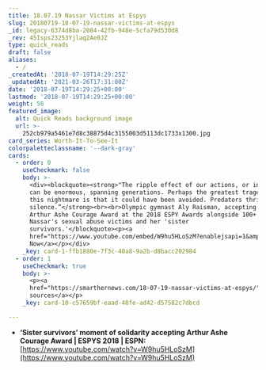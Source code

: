 ```yaml
---
title: 18.07.19 Nassar Victims at Espys
slug: 20180719-18-07-19-nassar-victims-at-espys
_id: legacy-6374d8ba-2084-42fb-948e-5cfa79d530d8
_rev: 45Isps23253Yjlaq2Ae0JZ
type: quick_reads
draft: false
aliases:
  - /
_createdAt: '2018-07-19T14:29:25Z'
_updatedAt: '2021-03-26T17:31:00Z'
date: '2018-07-19T14:29:25+00:00'
lastmod: '2018-07-19T14:29:25+00:00'
weight: 50
featured_image:
  alt: Quick Reads background image
  url: >-
    252cb979a5461e7d8c38875d4c3155003d5113dc1733x1300.jpg
card_series: Worth-It-To-See-It
colorpaletteclassname: '--dark-gray'
cards:
  - order: 0
    useCheckmark: false
    body: >-
      <div><blockquote><strong>"The ripple effect of our actions, or inactions,
      can be enormous, spanning generations. Perhaps the greatest tragedy of
      this nightmare is that it could have been avoided. Predators thrive in
      silence.”</strong><br><br>Olympic gymnast Aly Raisman, accepting the
      Arthur Ashe Courage Award at the 2018 ESPY Awards alongside 100+ of Larry
      Nassar's sexual abuse victims and her 'sister
      survivors.'</blockquote><p><a
      href="https://www.youtube.com/embed/W9hu5HLoSzM?enablejsapi=1&amp;autoplay=1&amp;rel=0">Watch
      Now</a></p></div>
    _key: card-1-ffb1880e-7f3c-40a8-9a2b-d8bacc202984
  - order: 1
    useCheckmark: true
    body: >-
      <p><a
      href="https://smarthernews.com/18-07-19-nassar-victims-at-espys/">view
      sources</a></p>
    _key: card-10-c57659bf-eaad-48fe-ad42-d57582c7dbcd

---
```

* **‘Sister survivors’ moment of solidarity accepting Arthur Ashe Courage Award | ESPYS 2018 | ESPN:**  
[https://www.youtube.com/watch?v=W9hu5HLoSzM](https://www.youtube.com/watch?v=W9hu5HLoSzM)